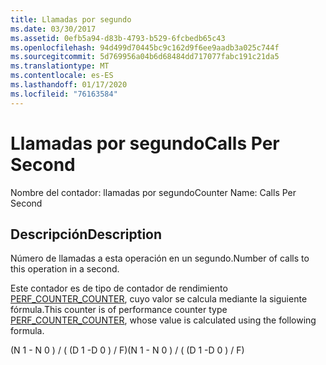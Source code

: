 ```yaml
---
title: Llamadas por segundo
ms.date: 03/30/2017
ms.assetid: 0efb5a94-d83b-4793-b529-6fcbedb65c43
ms.openlocfilehash: 94d499d70445bc9c162d9f6ee9aadb3a025c744f
ms.sourcegitcommit: 5d769956a04b6d68484dd717077fabc191c21da5
ms.translationtype: MT
ms.contentlocale: es-ES
ms.lasthandoff: 01/17/2020
ms.locfileid: "76163584"
---
```

# <a name="calls-per-second"></a><span data-ttu-id="2b1b3-102">Llamadas por segundo</span><span class="sxs-lookup"><span data-stu-id="2b1b3-102">Calls Per Second</span></span>
<span data-ttu-id="2b1b3-103">Nombre del contador: llamadas por segundo</span><span class="sxs-lookup"><span data-stu-id="2b1b3-103">Counter Name: Calls Per Second</span></span>  
  
## <a name="description"></a><span data-ttu-id="2b1b3-104">Descripción</span><span class="sxs-lookup"><span data-stu-id="2b1b3-104">Description</span></span>  
 <span data-ttu-id="2b1b3-105">Número de llamadas a esta operación en un segundo.</span><span class="sxs-lookup"><span data-stu-id="2b1b3-105">Number of calls to this operation in a second.</span></span>  
  
 <span data-ttu-id="2b1b3-106">Este contador es de tipo de contador de rendimiento [PERF_COUNTER_COUNTER](https://docs.microsoft.com/previous-versions/windows/it-pro/windows-server-2003/cc740048(v=ws.10)), cuyo valor se calcula mediante la siguiente fórmula.</span><span class="sxs-lookup"><span data-stu-id="2b1b3-106">This counter is of performance counter type [PERF_COUNTER_COUNTER](https://docs.microsoft.com/previous-versions/windows/it-pro/windows-server-2003/cc740048(v=ws.10)), whose value is calculated using the following formula.</span></span>  
  
 <span data-ttu-id="2b1b3-107">(N 1 - N 0 ) / ( (D 1 -D 0 ) / F)</span><span class="sxs-lookup"><span data-stu-id="2b1b3-107">(N 1 - N 0 ) / ( (D 1 -D 0 ) / F)</span></span>
